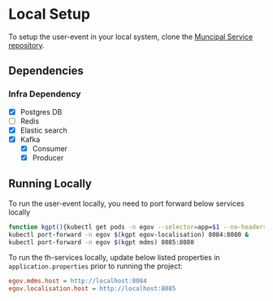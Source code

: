 # Local Setup

To setup the user-event in your local system, clone the [Muncipal Service repository](https://github.com/egovernments/core-services).

## Dependencies

### Infra Dependency

- [X] Postgres DB
- [ ] Redis
- [X] Elastic search
- [X] Kafka
  - [X] Consumer
  - [X] Producer

## Running Locally

To run the user-event locally, you need to port forward below services locally

```bash
function kgpt(){kubectl get pods -n egov --selector=app=$1 --no-headers=true | head -n1 | awk '{print $1}'}
kubectl port-forward -n egov $(kgpt egov-localisation) 8084:8080 &
kubectl port-forward -n egov $(kgpt mdms) 8085:8080
```

To run the th-services locally, update below listed properties in `application.properties` prior to running the project:

```ini
egov.mdms.host = http://localhost:8084
egov.localisation.host = http://localhost:8085
```

